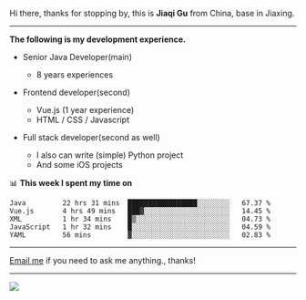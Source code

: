 Hi there, thanks for stopping by, this is **Jiaqi Gu** from China, base in Jiaxing.

---

**The following is my development experience.**

- Senior Java Developer(main)
  - 8 years experiences

- Frontend developer(second)
  - Vue.js (1 year experience)
  - HTML / CSS / Javascript
  
- Full stack developer(second as well)
  - I also can write (simple) Python project
  - And some iOS projects

📊 **This week I spent my time on**
<!--START_SECTION:waka-->
```text
Java         22 hrs 31 mins  █████████████████░░░░░░░░   67.37 % 
Vue.js       4 hrs 49 mins   ███▓░░░░░░░░░░░░░░░░░░░░░   14.45 % 
XML          1 hr 34 mins    █▒░░░░░░░░░░░░░░░░░░░░░░░   04.73 % 
JavaScript   1 hr 32 mins    █░░░░░░░░░░░░░░░░░░░░░░░░   04.59 % 
YAML         56 mins         ▓░░░░░░░░░░░░░░░░░░░░░░░░   02.83 % 
```
<!--END_SECTION:waka-->

---

[Email me](mailto:droidqw@gmail.com?subject=Hiring_from_GitHub) if you need to ask me anything., thanks!

---

![]( https://visitor-badge.glitch.me/badge?page_id=githubgujiaqi)

